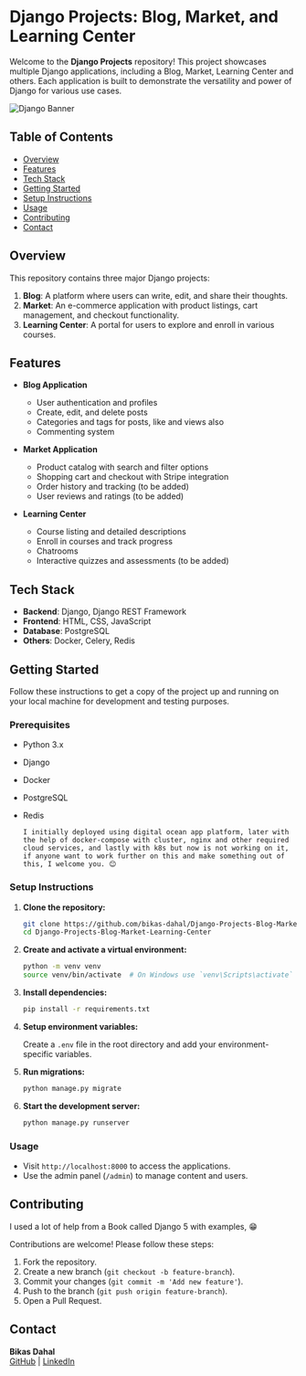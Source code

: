 # Django Projects: Blog, Market, and Learning Center

Welcome to the **Django Projects** repository! This project showcases multiple Django applications, including a Blog, Market, Learning Center and others. Each application is built to demonstrate the versatility and power of Django for various use cases.

![Django Banner](https://th.bing.com/th/id/OIP.vofAscaAsfh4QI-2B0bq3gHaEK?rs=1&pid=ImgDetMain)

## Table of Contents

- [Overview](#overview)
- [Features](#features)
- [Tech Stack](#tech-stack)
- [Getting Started](#getting-started)
- [Setup Instructions](#setup-instructions)
- [Usage](#usage)
- [Contributing](#contributing)
- [Contact](#contact)

## Overview

This repository contains three major Django projects:

1. **Blog**: A platform where users can write, edit, and share their thoughts.
2. **Market**: An e-commerce application with product listings, cart management, and checkout functionality.
3. **Learning Center**: A portal for users to explore and enroll in various courses.

## Features

- **Blog Application**
  - User authentication and profiles
  - Create, edit, and delete posts
  - Categories and tags for posts, like and views also
  - Commenting system

- **Market Application**
  - Product catalog with search and filter options
  - Shopping cart and checkout with Stripe integration
  - Order history and tracking (to be added)
  - User reviews and ratings (to be added)

- **Learning Center**
  - Course listing and detailed descriptions
  - Enroll in courses and track progress
  - Chatrooms
  - Interactive quizzes and assessments (to be added)

## Tech Stack

- **Backend**: Django, Django REST Framework
- **Frontend**: HTML, CSS, JavaScript
- **Database**: PostgreSQL
- **Others**: Docker, Celery, Redis

## Getting Started

Follow these instructions to get a copy of the project up and running on your local machine for development and testing purposes.

### Prerequisites

- Python 3.x
- Django
- Docker
- PostgreSQL
- Redis

  `I initially deployed using digital ocean app platform, later with the help of docker-compose with cluster, nginx and other required cloud services, and lastly with k8s but now is not working on it, if anyone want to work further on this and make something out of this, I welcome you. 😊`

### Setup Instructions

1. **Clone the repository:**

   ```bash
   git clone https://github.com/bikas-dahal/Django-Projects-Blog-Market-Learning-Center.git
   cd Django-Projects-Blog-Market-Learning-Center
   ```

2. **Create and activate a virtual environment:**

   ```bash
   python -m venv venv
   source venv/bin/activate  # On Windows use `venv\Scripts\activate`
   ```

3. **Install dependencies:**

   ```bash
   pip install -r requirements.txt
   ```

4. **Setup environment variables:**

   Create a `.env` file in the root directory and add your environment-specific variables.

5. **Run migrations:**

   ```bash
   python manage.py migrate
   ```

6. **Start the development server:**

   ```bash
   python manage.py runserver
   ```

### Usage

- Visit `http://localhost:8000` to access the applications.
- Use the admin panel (`/admin`) to manage content and users.

## Contributing
I used a lot of help from a Book called Django 5 with examples, 😁

Contributions are welcome! Please follow these steps:

1. Fork the repository.
2. Create a new branch (`git checkout -b feature-branch`).
3. Commit your changes (`git commit -m 'Add new feature'`).
4. Push to the branch (`git push origin feature-branch`).
5. Open a Pull Request.


## Contact

**Bikas Dahal**  
[GitHub](https://github.com/bikas-dahal) | [LinkedIn](https://www.linkedin.com/in/bikas-dahal-2229301b3/)

